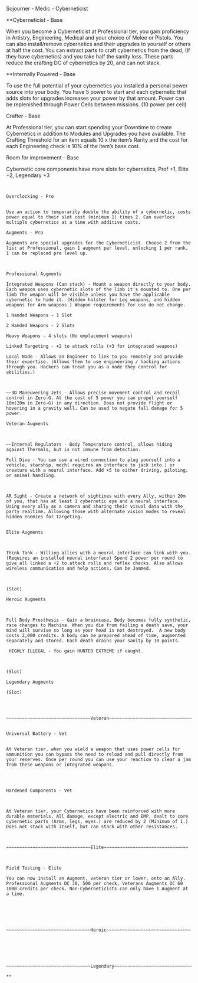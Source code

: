 


Sojourner - Medic - Cyberneticist

**Cyberneticist - Base

  

When you become a Cyberneticist at Professional tier, you gain proficiency in Artistry, Engineering, Medical and your choice of Melee or Pistols. You can also install/remove cybernetics and their upgrades to yourself or others at half the cost. You can extract parts to craft cybernetics from the dead, (If they have cybernetics) and you take half the sanity loss. These parts reduce the crafting DC of cybernetics by 20, and can not stack.

  

**Internally Powered - Base

  

To use the full potential of your cybernetics you installed a personal power source into your body. You have 5 power to start and each cybernetic that adds slots for upgrades increases your power by that amount. Power can be replenished through Power Cells between missions. (10 power per cell) 

  

Crafter - Base

  

At Professional tier, you can start spending your Downtime to create Cybernetics in addition to Modules and Upgrades you have available. The Crafting Threshold for an item equals 10 x the item’s Rarity and the cost for each Engineering check is 10% of the item’s base cost.

  

Room for improvement - Base  

Cybernetic core components have more slots for cybernetics, Prof +1, Elite +2, Legendary +3

  

~~~~~~~~~~~~~~~~~~~~~~~~~~~~~~~~Professional~~~~~~~~~~~~~~~~~~~~~~~~~~~~~~~~

  
Overclocking - Pro  
  

Use an action to temporarily double the ability of a cybernetic, costs power equal to their slot cost (minimum 1) times 2. Can overlock multiple cybernetics at a time with additive costs.  
  
Augments - Pro  

Augments are special upgrades for the Cyberneticist. Choose 2 from the list at Professional, gain 1 augment per level, unlocking 1 per rank. 1 can be replaced pre level up.  
  

  
Professional Augments  
  
Integrated Weapons (Can stack) - Mount a weapon directly to your body. Each weapon uses cybernetic slots of the limb it's mounted to. One per limb The weapon will be visible unless you have the applicable cybernetic to hide it. (Hidden holster for Leg weapons, and hidden weapons for Arm weapons.) Weapon requirements for use do not change.  
  
1 Handed Weapons - 1 Slot  
  
2 Handed Weapons - 2 Slots  
  
Heavy Weapons - 4 slots (No emplacement weapons)  
  
Linked Targeting - +2 to attack rolls (+3 for integrated weapons)  
  
Local Node - Allows an Engineer to link to you remotely and provide their expertise. (Allows them to use engineering / hacking actions through you. Hackers can treat you as a node they control for abilities.)

  

~~3D Maneuvering Jets - Allows precise movement control and recoil control in Zero-G. At the cost of 5 power you can propel yourself 10m(20m in Zero-G) in any direction. Does not provide flight or hovering in a gravity well. Can be used to negate fall damage for 5 power.  
  
Veteran Augments

  

~~Internal Regulators - Body Temperature control, allows hiding against Thermals, but is not immune from detection.  
  
Full Dive - You can use a wired connection to plug yourself into a vehicle, starship, mech( requires an interface to jack into.) or creature with a neural interface. Add +5 to either driving, piloting, or animal handling.

  

AR Sight - Create a network of sightines with every Ally, within 20m of you, that has at least 1 cybernetic eye and a neural interface. Using every ally as a camera and sharing their visual data with the party realtime. Allowing those with alternate vision modes to reveal hidden enemies for targeting.

  
Elite Augments

  

Think Tank - Willing allies with a neural interface can link with you. (Requires an installed neural interface) Spend 2 power per round to give all linked a +2 to attack rolls and reflex checks. Also allows wireless communication and help actions. Can be Jammed.

  

(Slot)  
  
Heroic Augments

  

Full Body Prosthesis - Gain a braincase, Body becomes fully synthetic, race changes to Machina. When you die from failing a death save, your mind will survive so long as your head is not destroyed.  A new body costs 2,000 credits. A body can be prepared ahead of time, augmented separately and stored. Each death drains your sanity by 10 points.

 HIGHLY ILLEGAL - You gain HUNTED EXTREME if caught.

  

(Slot)  
  
Legendary Augments  
  
(Slot)

  
  

~~~~~~~~~~~~~~~~~~~~~~~~~~~~~~~~Veteran~~~~~~~~~~~~~~~~~~~~~~~~~~~~~~~~

  
Universal Battery - Vet  
  

At Veteran tier, when you wield a weapon that uses power cells for ammunition you can bypass the need to reload and pull directly from your reserves. Once per round you can use your reaction to clear a jam from these weapons or integrated weapons.

  
  

Hardened Components - Vet

  

At Veteran tier, your Cybernetics have been reinforced with more durable materials. All damage, except electric and EMP, dealt to core cybernetic parts (Arms, legs, eyes.) are reduced by 2 (Minimum of 1.) Does not stack with itself, but can stack with other resistances.

  

~~~~~~~~~~~~~~~~~~~~~~~~~~~~~~~~Elite~~~~~~~~~~~~~~~~~~~~~~~~~~~~~~~~

  

Field Testing - Elite  
  
You can now install an Augment, veteran tier or lower, onto an Ally. Professional Augments DC 30, 500 per check, Veterans Augments DC 60 1000 credits per check. Non-Cyberneticists can only have 1 Augment at a time.

  
  
  
  

~~~~~~~~~~~~~~~~~~~~~~~~~~~~~~~~Heroic~~~~~~~~~~~~~~~~~~~~~~~~~~~~~~~~

  
  
  
  

~~~~~~~~~~~~~~~~~~~~~~~~~~~~~~~~Legendary~~~~~~~~~~~~~~~~~~~~~~~~~~~~~~~~

**